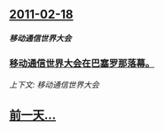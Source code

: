 ## [2011-02-18](/news/2011/02/18/index.md)

##### 移动通信世界大会
### [ 移动通信世界大会在巴塞罗那落幕。](/news/2011/02/18/移动通信世界大会在巴塞罗那落幕.md)
_上下文: 移动通信世界大会_

## [前一天...](/news/2011/02/17/index.md)

